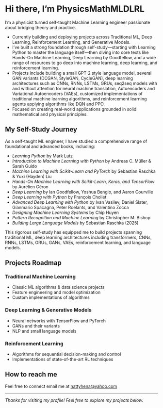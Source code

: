 # Hi there, I’m PhysicsMathMLDLRL 

I’m a physicist turned self-taught Machine Learning engineer passionate about bridging theory and practice.

- Currently building and deploying projects across Traditional ML, Deep Learning, Reinforcement Learning, and Generative Models.
- I’ve built a strong foundation through self-study—starting with Learning Python to master the language itself—then diving into core texts like Hands-On Machine Learning, Deep Learning by Goodfellow, and a wide range of resources to go deep into machine learning, deep learning, and reinforcement learning.
- Projects include building a small GPT-2 style language model, several GAN variants (DCGAN, StyleGAN, CycleGAN), deep learning architectures such as CNNs, RNNs, LSTMs, GRUs, seq2seq models with and without attention for neural machine translation, Autoencoders and Variational Autoencoders (VAEs), customized implementations of traditional machine learning algorithms, and reinforcement learning agents applying algorithms like DQN and PPO.
- Focused on creating real-world applications grounded in solid mathematical and physical principles.

## My Self-Study Journey

As a self-taught ML engineer, I have studied a comprehensive range of foundational and advanced books, including:

- *Learning Python* by Mark Lutz  
- *Introduction to Machine Learning with Python* by Andreas C. Müller & Sarah Guido  
- *Machine Learning with Scikit-Learn and PyTorch* by Sebastian Raschka & Yuxi (Hayden) Liu  
- *Hands-On Machine Learning with Scikit-Learn, Keras, and TensorFlow* by Aurélien Géron  
- *Deep Learning* by Ian Goodfellow, Yoshua Bengio, and Aaron Courville  
- *Deep Learning with Python* by François Chollet  
- *Advanced Deep Learning with Python* by Ivan Vasilev, Daniel Slater, Gianmario Spacagna, Peter Roelants, and Valentino Zocca  
- *Designing Machine Learning Systems* by Chip Huyen  
- *Pattern Recognition and Machine Learning* by Christopher M. Bishop  
- *Building Large Language Models* by Sebastian Raschka (2025)  

This rigorous self-study has equipped me to build projects spanning traditional ML, deep learning architectures including transformers, CNNs, RNNs, LSTMs, GRUs, GANs, VAEs, reinforcement learning, and language models.

## Projects Roadmap

### Traditional Machine Learning
- Classic ML algorithms & data science projects
- Feature engineering and model optimization
- Custom implementations of algorithms

### Deep Learning & Generative Models
- Neural networks with TensorFlow and PyTorch
- GANs and their variants
- NLP and small language models

### Reinforcement Learning
- Algorithms for sequential decision-making and control
- Implementations of state-of-the-art RL techniques

## How to reach me
Feel free to connect email me at nattyhena@yahoo.com 

---

*Thanks for visiting my profile! Feel free to explore my projects below.*

